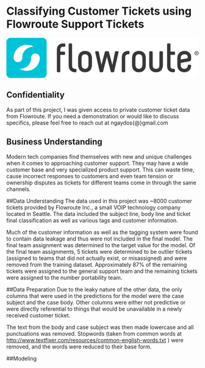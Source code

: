 # Classifying Customer Tickets using Flowroute Support Tickets

![image flowroute logo](Flowroute_logo_2017.png)

## Confidentiality
As part of this project, I was given access to private customer ticket data from Flowroute. If you need a demonstration or would like to discuss specifics, please feel free to reach out at ngaydos{@}gmail.com

## Business Understanding
Modern tech companies find themselves with new and unique challenges when it comes to approaching customer support. They may have a wide customer base and very specialized product support. This can waste time, cause incorrect responses to customers and even team tension or ownership disputes as tickets for different teams come in through the same channels.

##Data Understanding
The data used in this project was ~8000 customer tickets provided by Flowroute Inc., a small VOIP technology company located in Seattle. The data included the subject line, body line and ticket final classification as well as various tags and customer information.

Much of the customer information as well as the tagging system were found to contain data leakage and thus were not included in the final model. The final team assignment was determined to the target value for the model. Of the final team assignments, 5 tickets were determined to be outlier tickets (assigned to teams that did not actually exist, or misassigned) and were removed from the training dataset. Approximately 87% of the remaining tickets were assigned to the general support team and the remaining tickets were assigned to the number portability team.

##Data Preparation
Due to the leaky nature of the other data, the only columns that were used in the predictions for the model were the case subject and the case body. Other columns were either not predictive or were directly referential to things that would be unavailable in a newly received customer ticket.

The text from the body and case subject was then made lowercase and all punctuations was removed. Stopwords (taken from common words at http://www.textfixer.com/resources/common-english-words.txt ) were removed, and the words were reduced to their base form. 

##Modeling